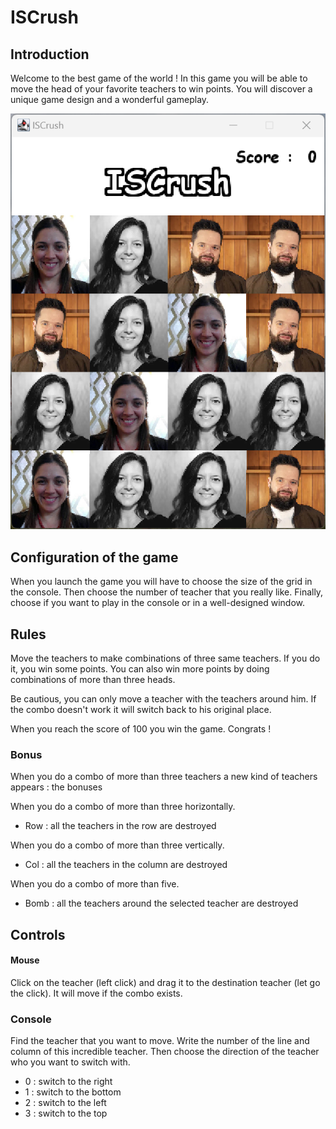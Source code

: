 # ISCrush

## Introduction
Welcome to the best game of the world ! In this game you will be able 
to move the head of your favorite teachers to win points. You will discover a
unique game design and a wonderful gameplay.

![screen.png](images%2Fscreen.png)


## Configuration of the game
When you launch the game you will have to choose the size of the grid in the console. Then choose the number 
of teacher that you really like. Finally, choose if you want to play in the console or in 
a well-designed window.

## Rules 
Move the teachers to make combinations of three same teachers. If you do it, you win some points. 
You can also win more points by doing combinations of more than three heads.

Be cautious, you can only move a teacher with the teachers around him. If the combo doesn't work it will 
switch back to his original place.

When you reach the score of 100 you win the game. Congrats !

### Bonus
When you do a combo of more than three teachers a new kind of teachers appears : the bonuses

When you do a combo of more than three horizontally.
- Row : all the teachers in the row are destroyed

When you do a combo of more than three vertically.
- Col  : all the teachers in the column are destroyed

When you do a combo of more than five.
- Bomb : all the teachers around the selected teacher are destroyed

## Controls
#### Mouse
Click on the teacher (left click) and drag it to the destination teacher (let go the click).
It will move if the combo exists.
### Console 
Find the teacher that you want to move. Write the number of the line and column of this incredible teacher. Then
choose the direction of the teacher who you want to switch with. 
- 0 : switch to the right
- 1 : switch to the bottom
- 2 : switch to the left
- 3 : switch to the top



